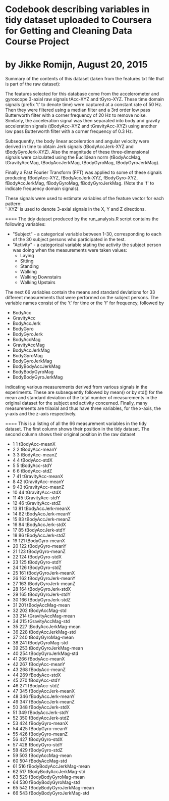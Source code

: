 Codebook describing variables in tidy dataset uploaded to Coursera for Getting and Cleaning Data Course Project
=====
by Jikke Romijn, August 20, 2015
=====
Summary of the contents of this dataset (taken from the features.txt file that is part of the raw dataset):

The features selected for this database come from the accelerometer and gyroscope 3-axial raw signals tAcc-XYZ and tGyro-XYZ. These time domain signals (prefix 't' to denote time) were captured at a constant rate of 50 Hz. Then they were filtered using a median filter and a 3rd order low pass Butterworth filter with a corner frequency of 20 Hz to remove noise. Similarly, the acceleration signal was then separated into body and gravity acceleration signals (tBodyAcc-XYZ and tGravityAcc-XYZ) using another low pass Butterworth filter with a corner frequency of 0.3 Hz. 

Subsequently, the body linear acceleration and angular velocity were derived in time to obtain Jerk signals (tBodyAccJerk-XYZ and tBodyGyroJerk-XYZ). Also the magnitude of these three-dimensional signals were calculated using the Euclidean norm (tBodyAccMag, tGravityAccMag, tBodyAccJerkMag, tBodyGyroMag, tBodyGyroJerkMag). 

Finally a Fast Fourier Transform (FFT) was applied to some of these signals producing fBodyAcc-XYZ, fBodyAccJerk-XYZ, fBodyGyro-XYZ, fBodyAccJerkMag, fBodyGyroMag, fBodyGyroJerkMag. (Note the 'f' to indicate frequency domain signals). 

These signals were used to estimate variables of the feature vector for each pattern:  
'-XYZ' is used to denote 3-axial signals in the X, Y and Z directions.

====
The tidy dataset produced by the run_analysis.R script contains the following variables:

* "Subject" - a categorical variable between 1-30, corresponding to each of the 30 subject persons who participated in the test.
* "Activity" - a categorical variable stating the activity the subject person was doing when the measurements were taken values: 
	* Laying
	* Sitting
	* Standing
	* Walking
	* Walking Downstairs
	* Walking Upstairs

The next 66 variables contain the means and standard deviations for 33 different measurements that were performed on the subject persons. The variable names consist of the 't' for time or the 'f' for frequency, followed by
* BodyAcc
* GravityAcc
* BodyAccJerk
* BodyGyro
* BodyGyroJerk
* BodyAccMag
* GravityAccMag
* BodyAccJerkMag
* BodyGyroMag
* BodyGyroJerkMag
* BodyBodyAccJerkMag
* BodyBodyGyroMag
* BodyBodyGyroJerkMag

indicating various measurements derived from various signals in the experiments.
These are subsequently followed by mean() or by std() for the mean and standard deviation of the total number of measurements in the original dataset for the subject and activity concerned.
Finally, many measurements are triaxial and thus have three variables, for the x-axis, the y-axis and the z-axis respectively.

====
This is a listing of all the 66 measurement variables in the tidy dataset. The first column shows their position in the tidy dataset. The second column shows their original position in the raw dataset

* 1	1	tBodyAcc-meanX
* 2	2	tBodyAcc-meanY
* 3	3	tBodyAcc-meanZ
* 4	4	tBodyAcc-stdX
* 5	5	tBodyAcc-stdY
* 6	6	tBodyAcc-stdZ
* 7	41	tGravityAcc-meanX
* 8	42	tGravityAcc-meanY
* 9	43	tGravityAcc-meanZ
* 10	44	tGravityAcc-stdX
* 11	45	tGravityAcc-stdY
* 12	46	tGravityAcc-stdZ
* 13	81	tBodyAccJerk-meanX
* 14	82	tBodyAccJerk-meanY
* 15	83	tBodyAccJerk-meanZ
* 16	84	tBodyAccJerk-stdX
* 17	85	tBodyAccJerk-stdY
* 18	86	tBodyAccJerk-stdZ
* 19	121	tBodyGyro-meanX
* 20	122	tBodyGyro-meanY
* 21	123	tBodyGyro-meanZ
* 22	124	tBodyGyro-stdX
* 23	125	tBodyGyro-stdY
* 24	126	tBodyGyro-stdZ
* 25	161	tBodyGyroJerk-meanX
* 26	162	tBodyGyroJerk-meanY
* 27	163	tBodyGyroJerk-meanZ
* 28	164	tBodyGyroJerk-stdX
* 29	165	tBodyGyroJerk-stdY
* 30	166	tBodyGyroJerk-stdZ
* 31	201	tBodyAccMag-mean
* 32	202	tBodyAccMag-std
* 33	214	tGravityAccMag-mean
* 34	215	tGravityAccMag-std
* 35	227	tBodyAccJerkMag-mean
* 36	228	tBodyAccJerkMag-std
* 37	240	tBodyGyroMag-mean
* 38	241	tBodyGyroMag-std
* 39	253	tBodyGyroJerkMag-mean
* 40	254	tBodyGyroJerkMag-std
* 41	266	fBodyAcc-meanX
* 42	267	fBodyAcc-meanY
* 43	268	fBodyAcc-meanZ
* 44	269	fBodyAcc-stdX
* 45	270	fBodyAcc-stdY
* 46	271	fBodyAcc-stdZ
* 47	345	fBodyAccJerk-meanX
* 48	346	fBodyAccJerk-meanY
* 49	347	fBodyAccJerk-meanZ
* 50	348	fBodyAccJerk-stdX
* 51	349	fBodyAccJerk-stdY
* 52	350	fBodyAccJerk-stdZ
* 53	424	fBodyGyro-meanX
* 54	425	fBodyGyro-meanY
* 55	426	fBodyGyro-meanZ
* 56	427	fBodyGyro-stdX
* 57	428	fBodyGyro-stdY
* 58	429	fBodyGyro-stdZ
* 59	503	fBodyAccMag-mean
* 60	504	fBodyAccMag-std
* 61	516	fBodyBodyAccJerkMag-mean
* 62	517	fBodyBodyAccJerkMag-std
* 63	529	fBodyBodyGyroMag-mean
* 64	530	fBodyBodyGyroMag-std
* 65	542	fBodyBodyGyroJerkMag-mean
* 66	543	fBodyBodyGyroJerkMag-std
